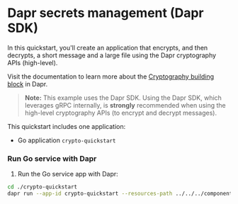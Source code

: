 # Dapr secrets management (Dapr SDK)

In this quickstart, you'll create an application that encrypts, and then decrypts, a short message and a large file using the Dapr cryptography APIs (high-level).

Visit the documentation to learn more about the [Cryptography building block](https://docs.dapr.io/developing-applications/building-blocks/cryptography/) in Dapr.

> **Note:** This example uses the Dapr SDK. Using the Dapr SDK, which leverages gRPC internally, is **strongly** recommended when using the high-level cryptography APIs (to encrypt and decrypt messages).

This quickstart includes one application:

- Go application `crypto-quickstart`

### Run Go service with Dapr

1. Run the Go service app with Dapr:

<!-- STEP
name: Run order-processor service
expected_stdout_lines:
  - '== APP == Encrypted the message, got 918 bytes'
  - '== APP == Salvatore Quasimodo wrote:'
  - '== APP == Ognuno sta solo sul cuor della terra'
  - '== APP == trafitto da un raggio di sole:'
  - '== APP == ed è subito sera.'
  - '== APP == Wrote decrypted data to encrypted.out'
  - '== APP == Wrote decrypted data to decrypted.out.jpg'
  - "Exited App successfully"
expected_stderr_lines:
output_match_mode: substring
-->

```bash
cd ./crypto-quickstart
dapr run --app-id crypto-quickstart --resources-path ../../../components/ -- go run .
```

<!-- END_STEP -->
